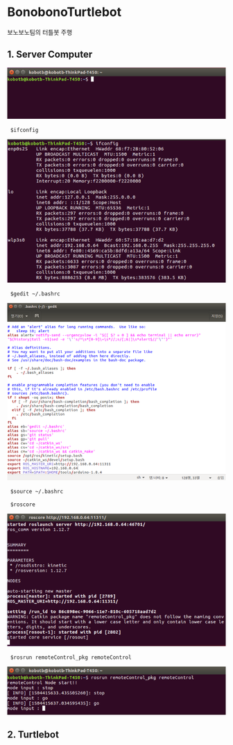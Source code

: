 # BonobonoTurtlebot
보노보노팀의 터틀봇 주행

## 1. Server Computer
![Alt text](/capture/1.png)
<pre><code> $ifconfig </code></pre>
![Alt text](/capture/3.png)
<pre><code> $gedit ~/.bashrc </code></pre>
![Alt text](/capture/5.png)
<pre><code> $source ~/.bashrc </code></pre>
<pre><code> $roscore </code></pre>
![Alt text](/capture/8.png)
<pre><code> $rosrun remoteControl_pkg remoteControl </code></pre>
![Alt text](/capture/10.png)


## 2. Turtlebot
